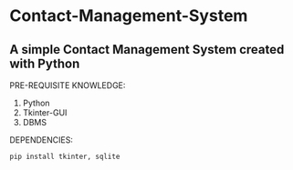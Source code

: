 # Contact-Management-System
A simple Contact Management System created with Python
-------------------------------------------------------
PRE-REQUISITE KNOWLEDGE:
1. Python
2. Tkinter-GUI
3. DBMS

DEPENDENCIES:
```
pip install tkinter, sqlite

```
